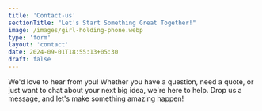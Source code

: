 ```yaml
---
title: 'Contact-us'
sectionTitle: "Let's Start Something Great Together!"
image: /images/girl-holding-phone.webp
type: 'form'
layout: 'contact'
date: 2024-09-01T18:55:13+05:30
draft: false
---
```


We'd love to hear from you! Whether you have a question, need a quote, or just want to chat about your next big idea, we're here to help. Drop us a message, and let's make something amazing happen!